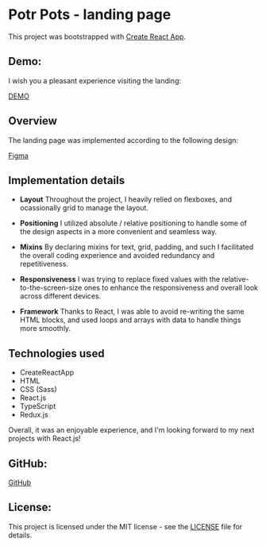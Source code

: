 # Potr Pots - landing page

This project was bootstrapped with [Create React App](https://github.com/facebook/create-react-app).

## Demo:

I wish you a pleasant experience visiting the landing:

[DEMO](https://yehorf21.github.io/Potr-Pots/)

## Overview

The landing page was implemented according to the following design:

[Figma](https://www.figma.com/file/50zgLU65Mcd3MisFHMfLfx/POTR-POTS_FE-students?node-id=1760%3A281)

## Implementation details

- **Layout** Throughout the project, I heavily relied on flexboxes, and ocassionally grid to manage the layout.

- **Positioning** I utilized absolute / relative positioning to handle some of the design aspects in a more convenient and seamless way.

- **Mixins** By declaring mixins for text, grid, padding, and such I facilitated the overall coding experience and avoided redundancy and repetitiveness.

- **Responsiveness** I was trying to replace fixed values with the relative-to-the-screen-size ones to enhance the responsiveness and overall look across different devices.

- **Framework** Thanks to React, I was able to avoid re-writing the same HTML blocks, and used loops and arrays with data to handle things more smoothly.

## Technologies used

- CreateReactApp
- HTML
- CSS (Sass)
- React.js
- TypeScript
- Redux.js

Overall, it was an enjoyable experience, and I'm looking forward to my next projects with React.js!

## GitHub:

[GitHub](https://github.com/Yehorf21)

## License:

This project is licensed under the MIT license - see the [LICENSE](LICENSE) file for details.
